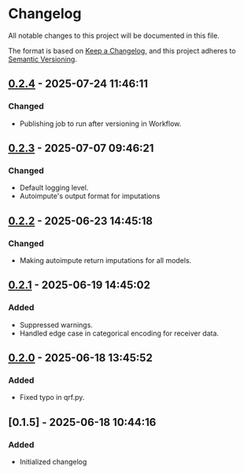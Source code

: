 # Changelog

All notable changes to this project will be documented in this file.

The format is based on [Keep a Changelog](https://keepachangelog.com/en/1.0.0/), 
and this project adheres to [Semantic Versioning](https://semver.org/spec/v2.0.0.html).

## [0.2.4] - 2025-07-24 11:46:11

### Changed

- Publishing job to run after versioning in Workflow.

## [0.2.3] - 2025-07-07 09:46:21

### Changed

- Default logging level.
- Autoimpute's output format for imputations

## [0.2.2] - 2025-06-23 14:45:18

### Changed

- Making autoimpute return imputations for all models.

## [0.2.1] - 2025-06-19 14:45:02

### Added

- Suppressed warnings.
- Handled edge case in categorical encoding for receiver data.

## [0.2.0] - 2025-06-18 13:45:52

### Added

- Fixed typo in qrf.py.

## [0.1.5] - 2025-06-18 10:44:16

### Added

- Initialized changelog



[0.2.4]: https://github.com/PolicyEngine/microimpute/compare/0.2.3...0.2.4
[0.2.3]: https://github.com/PolicyEngine/microimpute/compare/0.2.2...0.2.3
[0.2.2]: https://github.com/PolicyEngine/microimpute/compare/0.2.1...0.2.2
[0.2.1]: https://github.com/PolicyEngine/microimpute/compare/0.2.0...0.2.1
[0.2.0]: https://github.com/PolicyEngine/microimpute/compare/0.1.5...0.2.0
